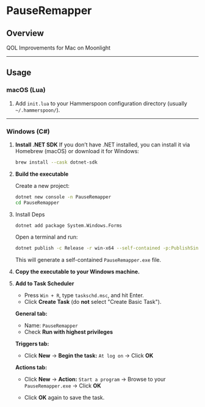 # PauseRemapper

## Overview

QOL Improvements for Mac on Moonlight

---

## Usage

### macOS (Lua)

1. Add `init.lua` to your Hammerspoon configuration directory (usually `~/.hammerspoon/`).

---

### Windows (C#)

1. **Install .NET SDK**
   If you don’t have .NET installed, you can install it via Homebrew (macOS) or download it for Windows:

   ```bash
   brew install --cask dotnet-sdk
   ```

2. **Build the executable**

   Create a new project:
   ```bash
   dotnet new console -n PauseRemapper
   cd PauseRemapper
   ```

   
3. Install Deps
   ```bash
   dotnet add package System.Windows.Forms
   ```
   
   Open a terminal and run:

   ```bash
   dotnet publish -c Release -r win-x64 --self-contained -p:PublishSingleFile=true -p:IncludeNativeLibrariesForSelfExtract=true
   ```

   This will generate a self-contained `PauseRemapper.exe` file.

4. **Copy the executable to your Windows machine.**

5. **Add to Task Scheduler**

   * Press `Win + R`, type `taskschd.msc`, and hit Enter.
   * Click **Create Task** (do **not** select "Create Basic Task").

   **General tab:**

   * Name: `PauseRemapper`
   * Check **Run with highest privileges**

   **Triggers tab:**

   * Click **New** → **Begin the task:** `At log on` → Click **OK**

   **Actions tab:**

   * Click **New** → **Action:** `Start a program` → Browse to your `PauseRemapper.exe` → Click **OK**

   * Click **OK** again to save the task.
